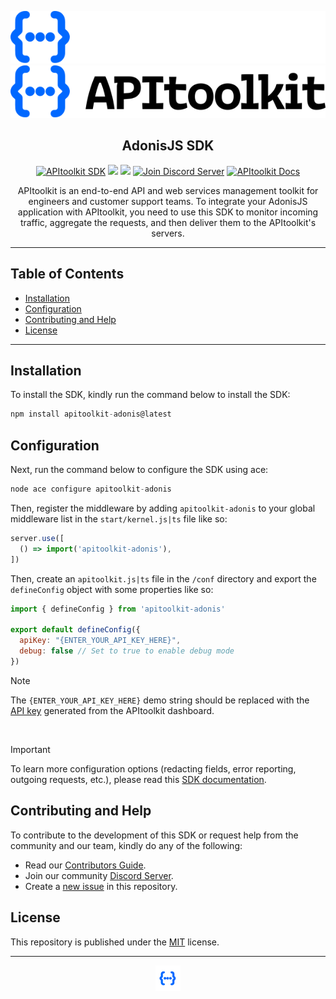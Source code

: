 <div align="center">

![APItoolkit's Logo](https://github.com/apitoolkit/.github/blob/main/images/logo-white.svg?raw=true#gh-dark-mode-only)
![APItoolkit's Logo](https://github.com/apitoolkit/.github/blob/main/images/logo-black.svg?raw=true#gh-light-mode-only)

## AdonisJS SDK

[![APItoolkit SDK](https://img.shields.io/badge/APItoolkit-SDK-0068ff?logo=adonisjs)](https://github.com/topics/apitoolkit-sdk) [![](https://img.shields.io/npm/v/apitoolkit-adonis.svg?logo=npm)](https://npmjs.com/package/apitoolkit-adonis) [![](https://img.shields.io/npm/dw/apitoolkit-adonis
)](https://npmjs.com/package/apitoolkit-adonis) [![Join Discord Server](https://img.shields.io/badge/Chat-Discord-7289da)](https://discord.gg/dEB6EjQnKB) [![APItoolkit Docs](https://img.shields.io/badge/Read-Docs-0068ff)](https://apitoolkit.io/docs/sdks/nodejs/adonisjs?utm_source=github-sdk) 

APItoolkit is an end-to-end API and web services management toolkit for engineers and customer support teams. To integrate your AdonisJS application with APItoolkit, you need to use this SDK to monitor incoming traffic, aggregate the requests, and then deliver them to the APItoolkit's servers.

</div>

---

## Table of Contents

- [Installation](#installation)
- [Configuration](#configuration)
- [Contributing and Help](#contributing-and-help)
- [License](#license)

---

## Installation

To install the SDK, kindly run the command below to install the SDK:

```js
npm install apitoolkit-adonis@latest
```

## Configuration

Next, run the command below to configure the SDK using ace:

```js
node ace configure apitoolkit-adonis
```

Then, register the middleware by adding `apitoolkit-adonis` to your global middleware list in the `start/kernel.js|ts` file like so:

```js
server.use([
  () => import('apitoolkit-adonis'),
])
```

Then, create an `apitoolkit.js|ts` file in the `/conf` directory and export the `defineConfig` object with some properties like so:

```js
import { defineConfig } from 'apitoolkit-adonis'

export default defineConfig({
  apiKey: "{ENTER_YOUR_API_KEY_HERE}",
  debug: false // Set to true to enable debug mode
})
```

> [!NOTE]
> 
> The `{ENTER_YOUR_API_KEY_HERE}` demo string should be replaced with the [API key](https://apitoolkit.io/docs/dashboard/settings-pages/api-keys?utm_source=github-sdk) generated from the APItoolkit dashboard.

<br />

> [!IMPORTANT]
> 
> To learn more configuration options (redacting fields, error reporting, outgoing requests, etc.), please read this [SDK documentation](https://apitoolkit.io/docs/sdks/nodejs/adonisjs?utm_source=github-sdk).

## Contributing and Help

To contribute to the development of this SDK or request help from the community and our team, kindly do any of the following:
- Read our [Contributors Guide](https://github.com/apitoolkit/.github/blob/main/CONTRIBUTING.md).
- Join our community [Discord Server](https://discord.gg/dEB6EjQnKB).
- Create a [new issue](https://github.com/apitoolkit/apitoolkit-dotnet/issues/new/choose) in this repository.

## License

This repository is published under the [MIT](LICENSE) license.

---

<div align="center">
    
<a href="https://apitoolkit.io?utm_source=apitoolkit_github_dotnetsdk" target="_blank" rel="noopener noreferrer"><img src="https://github.com/apitoolkit/.github/blob/main/images/icon.png?raw=true" width="40" /></a>

</div>
